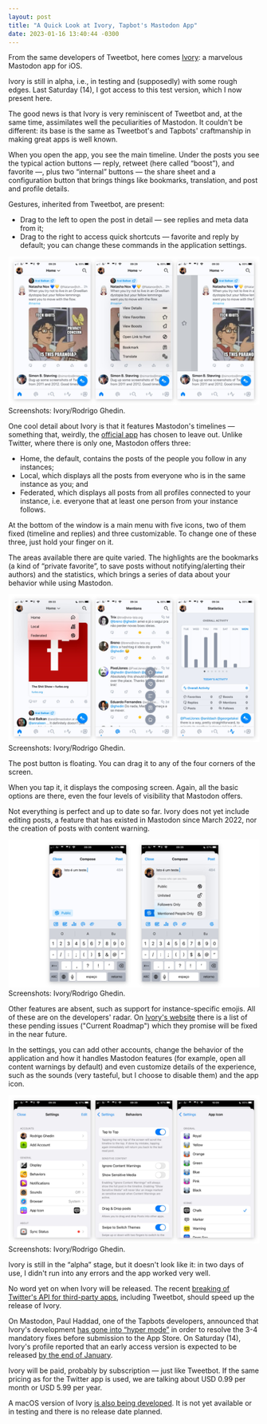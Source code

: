 ```yaml
---
layout: post
title: "A Quick Look at Ivory, Tapbot's Mastodon App"
date: 2023-01-16 13:40:44 -0300
--- 
```

From the same developers of Tweetbot, here comes [Ivory](https://tapbots.com/ivory/): a marvelous Mastodon app for iOS.

Ivory is still in alpha, i.e., in testing and (supposedly) with some rough edges. Last Saturday (14), I got access to this test version, which I now present here.

The good news is that Ivory is very reminiscent of Tweetbot and, at the same time, assimilates well the peculiarities of Mastodon. It couldn't be different: its base is the same as Tweetbot's and Tapbots' craftmanship in making great apps is well known.

When you open the app, you see the main timeline. Under the posts you see the typical action buttons — reply, retweet (here called “boost”), and favorite —, plus two “internal” buttons — the share sheet and a configuration button that brings things like bookmarks, translation, and post and profile details.

Gestures, inherited from Tweetbot, are present:

* Drag to the left to open the post in detail — see replies and meta data from it;
* Drag to the right to access quick shortcuts — favorite and reply by default; you can change these commands in the application settings.

![Three screenshots from Ivory showing home screen/timeline features.](/assets/2023/ivory-mastodon-app-review/ivory-screenshots-1.jpg)  
Screenshots: Ivory/Rodrigo Ghedin.

One cool detail about Ivory is that it features Mastodon's timelines — something that, weirdly, the [official app](https://joinmastodon.org/apps) has chosen to leave out. Unlike Twitter, where there is only one, Mastodon offers three:

* Home, the default, contains the posts of the people you follow in any instances;
* Local, which displays all the posts from everyone who is in the same instance as you; and
* Federated, which displays all posts from all profiles connected to your instance, i.e. everyone that at least one person from your instance follows.

At the bottom of the window is a main menu with five icons, two of them fixed (timeline and replies) and three customizable. To change one of these three, just hold your finger on it.

The areas available there are quite varied. The highlights are the bookmarks (a kind of “private favorite”, to save posts without notifying/alerting their authors) and the statistics, which brings a series of data about your behavior while using Mastodon.

![Three screenshots from Ivory showing details of the main menu (bottom of the screen) and the timeline selection (Home, Local, and Federated).](/assets/2023/ivory-mastodon-app-review/ivory-screenshots-menus.jpg)  
Screenshots: Ivory/Rodrigo Ghedin.

The post button is floating. You can drag it to any of the four corners of the screen.

When you tap it, it displays the composing screen. Again, all the basic options are there, even the four levels of visibility that Mastodon offers.

Not everything is perfect and up to date so far. Ivory does not yet include editing posts, a feature that has existed in Mastodon since March 2022, nor the creation of posts with content warning.

![Two screenshots from Ivory showing the screen for creating/editing new posts.](/assets/2023/ivory-mastodon-app-review/ivory-screenshots-edicao.jpg)  
Screenshots: Ivory/Rodrigo Ghedin.

Other features are absent, such as support for instance-specific emojis. All of these are on the developers' radar. On [Ivory's website](https://tapbots.com/ivory/) there is a list of these pending issues ("Current Roadmap") which they promise will be fixed in the near future.

In the settings, you can add other accounts, change the behavior of the application and how it handles Mastodon features (for example, open all content warnings by default) and even customize details of the experience, such as the sounds (very tasteful, but I choose to disable them) and the app icon.

![Three screenshots from Ivory showing the app settings, including the app icon selection.](/assets/2023/ivory-mastodon-app-review/ivory-screenshots-configuracaoes.jpg)  
Screenshots: Ivory/Rodrigo Ghedin.

Ivory is still in the “alpha” stage, but it doesn't look like it: in two days of use, I didn't run into any errors and the app worked very well.

No word yet on when Ivory will be released. The recent [breaking of Twitter's API for third-party apps](https://techcrunch.com/2023/01/16/twitters-third-party-client-issue-is-seemingly-a-deliberate-suspension/), including Tweetbot, should speed up the release of Ivory.

On Mastodon, Paul Haddad, one of the Tapbots developers, announced that Ivory's development [has gone into “hyper mode”](https://tapbots.social/@paul/109684886363418765) in order to resolve the 3-4 mandatory fixes before submission to the App Store. On Saturday (14), Ivory's profile reported that an early access version is expected to be released [by the end of January](https://tapbots.social/@ivory/109685160999441455).

Ivory will be paid, probably by subscription — just like Tweetbot. If the same pricing as for the Twitter app is used, we are talking about USD 0.99 per month or USD 5.99 per year.

A macOS version of Ivory [is also being developed](https://tapbots.social/@todd/109672521287875062). It is not yet available or in testing and there is no release date planned.